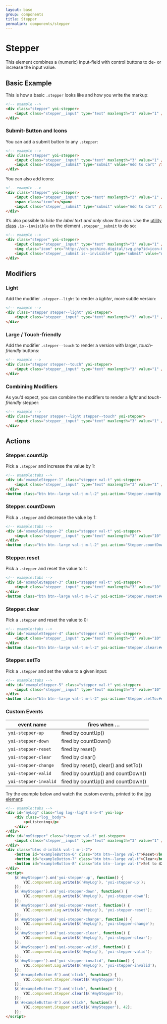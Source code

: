 ```yaml
---
layout: base
group: components
title: Stepper
permalink: components/stepper
---
```


# Stepper

<p class="intro">This element combines a (numeric) input-field with control buttons to de- or increase the input value.</p>

## Basic Example

This is how a basic `.stepper` looks like and how you write the markup:

```html
<!-- example -->
<div class="stepper" yoi-stepper>
    <input class="stepper__input" type="text" maxlength="3" value="1" />
</div>
```

### Submit-Button and Icons

You can add a submit button to any `.stepper`:

```html
<!-- example -->
<div class="stepper" yoi-stepper>
    <input class="stepper__input" type="text" maxlength="3" value="1" />
    <input class="stepper__submit" type="submit" value="Add to Cart" />
</div>
```

You can also add icons:

```html
<!-- example -->
<div class="stepper" yoi-stepper>
    <input class="stepper__input" type="text" maxlength="3" value="1" />
    <span class="icon"></span>
    <input class="stepper__submit" type="submit" value="Add to Cart" />
</div>
```

It’s also possible to *hide the label text and only show the icon*. Use the [utility class](utilities/visibility.html) `.is--invisible` on the element `.stepper__submit` to do so:

```html
<!-- example -->
<div class="stepper" yoi-stepper>
    <input class="stepper__input" type="text" maxlength="3" value="1" />
    <img class="icon" src="http://cdn.yoshino.digital/svg.php?id=icon-026" yoi-icon />
    <input class="stepper__submit is--invisible" type="submit" value="Add to Cart" />
</div>
```

## Modifiers

### Light

Add the modifier `.stepper--light` to render a *lighter*, more subtle version:

```html
<!-- example -->
<div class="stepper stepper--light" yoi-stepper>
    <input class="stepper__input" type="text" maxlength="3" value="1" />
</div>
```

### Large / Touch-friendly

Add the modifier `.stepper--touch` to render a version with larger, *touch-friendly* buttons:

```html
<!-- example -->
<div class="stepper stepper--touch" yoi-stepper>
    <input class="stepper__input" type="text" maxlength="3" value="1" />
</div>
```

### Combining Modifiers

As you’d expect, you can combine the modifiers to render a *light* and *touch-friendly* stepper:

```html
<!-- example -->
<div class="stepper stepper--light stepper--touch" yoi-stepper>
    <input class="stepper__input" type="text" maxlength="3" value="1" />
</div>
```

## Actions

### Stepper.countUp

Pick a `.stepper` and increase the value by 1:

```html
<!-- example:tabs -->
<div id="exampleStepper-1" class="stepper val-t" yoi-stepper>
    <input class="stepper__input" type="text" maxlength="3" value="1" />
</div>
<button class="btn btn--large val-t m-l-2" yoi-action="Stepper.countUp:#exampleStepper-1;">Count Up</button>
```

### Stepper.countDown

Pick a `.stepper` and decrease the value by 1:

```html
<!-- example:tabs -->
<div id="exampleStepper-2" class="stepper val-t" yoi-stepper>
    <input class="stepper__input" type="text" maxlength="3" value="10" />
</div>
<button class="btn btn--large val-t m-l-2" yoi-action="Stepper.countDown:#exampleStepper-2;">Count Down</button>
```

### Stepper.reset

Pick a `.stepper` and reset the value to 1:

```html
<!-- example:tabs -->
<div id="exampleStepper-3" class="stepper val-t" yoi-stepper>
    <input class="stepper__input" type="text" maxlength="3" value="10" />
</div>
<button class="btn btn--large val-t m-l-2" yoi-action="Stepper.reset:#exampleStepper-3;">Reset</button>
```

### Stepper.clear

Pick a `.stepper` and reset the value to 0:

```html
<!-- example:tabs -->
<div id="exampleStepper-4" class="stepper val-t" yoi-stepper>
    <input class="stepper__input" type="text" maxlength="3" value="10" />
</div>
<button class="btn btn--large val-t m-l-2" yoi-action="Stepper.clear:#exampleStepper-4;">Clear</button>
```

### Stepper.setTo

Pick a `.stepper` and set the value to a given input:

```html
<!-- example:tabs -->
<div id="exampleStepper-5" class="stepper val-t" yoi-stepper>
    <input class="stepper__input" type="text" maxlength="3" value="10" />
</div>
<button class="btn btn--large val-t m-l-2" yoi-action="Stepper.setTo:#exampleStepper-5, 42;">Set to 42</button>
```

### Custom Events

| event name            | fires when …                          |
| --------------------- | ------------------------------------- |
| `yoi-stepper-up`      | fired by countUp()                    |
| `yoi-stepper-down`    | fired by countDown()                  |
| `yoi-stepper-reset`   | fired by reset()                      |
| `yoi-stepper-clear`   | fired by clear()                      |
| `yoi-stepper-change`  | fired by reset(), clear() and setTo() |
| `yoi-stepper-valid`   | fired by countUp() and countDown()    |
| `yoi-stepper-invalid` | fired by countUp() and countDown()    |

Try the example below and watch the custom events, printed to the [log element](components/log.html):

```html
<!-- example:tabs -->
<div id="myLog" class="log log--light m-b-4" yoi-log>
    <div class="log__body">
        <p>Listening</p>
    </div>
</div>
<div id="myStepper" class="stepper val-t" yoi-stepper>
    <input class="stepper__input" type="text" maxlength="3" value="1" />
</div>
<div class="btns d-inlblk val-t m-l-2">
    <button id="exampleButton-6" class="btn btn--large val-t">Reset</button>
    <button id="exampleButton-7" class="btn btn--large val-t">Clear</button>
    <button id="exampleButton-8" class="btn btn--large val-t">Set to 42</button>
</div>
<script>
    $('#myStepper').on('yoi-stepper-up', function() {
        YOI.component.Log.write($('#myLog'), 'yoi-stepper-up');
    });
    $('#myStepper').on('yoi-stepper-down', function() {
        YOI.component.Log.write($('#myLog'), 'yoi-stepper-down');
    });
    $('#myStepper').on('yoi-stepper-reset', function() {
        YOI.component.Log.write($('#myLog'), 'yoi-stepper-reset');
    });
    $('#myStepper').on('yoi-stepper-change', function() {
        YOI.component.Log.write($('#myLog'), 'yoi-stepper-change');
    });
    $('#myStepper').on('yoi-stepper-clear', function() {
        YOI.component.Log.write($('#myLog'), 'yoi-stepper-clear');
    });
    $('#myStepper').on('yoi-stepper-valid', function() {
        YOI.component.Log.write($('#myLog'), 'yoi-stepper-valid');
    });
    $('#myStepper').on('yoi-stepper-invalid', function() {
        YOI.component.Log.write($('#myLog'), 'yoi-stepper-invalid');
    });
    $('#exampleButton-6').on('click', function() {
        YOI.component.Stepper.reset($('#myStepper'));
    });
    $('#exampleButton-7').on('click', function() {
        YOI.component.Stepper.clear($('#myStepper'));
    });
    $('#exampleButton-8').on('click', function() {
        YOI.component.Stepper.setTo($('#myStepper'), 42);
    });
</script>
```
